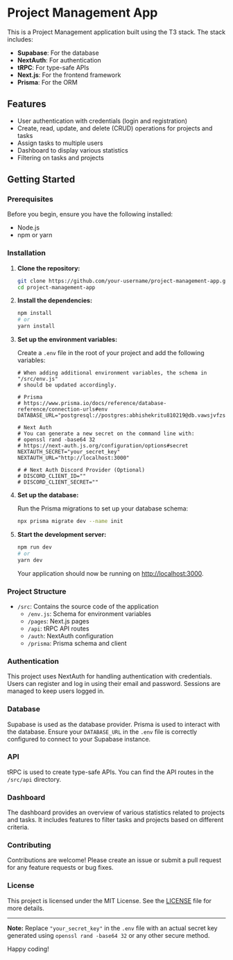 # Project Management App

This is a Project Management application built using the T3 stack. The stack includes:
- **Supabase**: For the database
- **NextAuth**: For authentication
- **tRPC**: For type-safe APIs
- **Next.js**: For the frontend framework
- **Prisma**: For the ORM

## Features

- User authentication with credentials (login and registration)
- Create, read, update, and delete (CRUD) operations for projects and tasks
- Assign tasks to multiple users
- Dashboard to display various statistics
- Filtering on tasks and projects

## Getting Started

### Prerequisites

Before you begin, ensure you have the following installed:
- Node.js
- npm or yarn

### Installation

1. **Clone the repository:**

    ```sh
    git clone https://github.com/your-username/project-management-app.git
    cd project-management-app
    ```

2. **Install the dependencies:**

    ```sh
    npm install
    # or
    yarn install
    ```

3. **Set up the environment variables:**

    Create a `.env` file in the root of your project and add the following variables:

    ```plaintext
    # When adding additional environment variables, the schema in "/src/env.js"
    # should be updated accordingly.

    # Prisma
    # https://www.prisma.io/docs/reference/database-reference/connection-urls#env
    DATABASE_URL="postgresql://postgres:abhishekritu810219@db.vawsjvfzsgubumdaspyh.supabase.co:5432/postgres"

    # Next Auth
    # You can generate a new secret on the command line with:
    # openssl rand -base64 32
    # https://next-auth.js.org/configuration/options#secret
    NEXTAUTH_SECRET="your_secret_key"
    NEXTAUTH_URL="http://localhost:3000"

    # # Next Auth Discord Provider (Optional)
    # DISCORD_CLIENT_ID=""
    # DISCORD_CLIENT_SECRET=""
    ```

4. **Set up the database:**

    Run the Prisma migrations to set up your database schema:

    ```sh
    npx prisma migrate dev --name init
    ```

5. **Start the development server:**

    ```sh
    npm run dev
    # or
    yarn dev
    ```

    Your application should now be running on [http://localhost:3000](http://localhost:3000).

### Project Structure

- `/src`: Contains the source code of the application
  - `/env.js`: Schema for environment variables
  - `/pages`: Next.js pages
  - `/api`: tRPC API routes
  - `/auth`: NextAuth configuration
  - `/prisma`: Prisma schema and client

### Authentication

This project uses NextAuth for handling authentication with credentials. Users can register and log in using their email and password. Sessions are managed to keep users logged in.

### Database

Supabase is used as the database provider. Prisma is used to interact with the database. Ensure your `DATABASE_URL` in the `.env` file is correctly configured to connect to your Supabase instance.

### API

tRPC is used to create type-safe APIs. You can find the API routes in the `/src/api` directory.

### Dashboard

The dashboard provides an overview of various statistics related to projects and tasks. It includes features to filter tasks and projects based on different criteria.

### Contributing

Contributions are welcome! Please create an issue or submit a pull request for any feature requests or bug fixes.

### License

This project is licensed under the MIT License. See the [LICENSE](LICENSE) file for more details.

---

**Note:** Replace `"your_secret_key"` in the `.env` file with an actual secret key generated using `openssl rand -base64 32` or any other secure method.

Happy coding!
